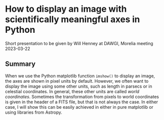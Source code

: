 # How to display an image with scientifically meaningful axes in Python

Short presentation to be given by Will Henney at DAWGI, Morelia meeting 2023-03-22

## Summary
When we use the Python matplotlib function `imshow()` to display an image,
the axes are shown in pixel units by default. 
However, we often want to display the image using some other units,
such as length in parsecs or in celestial coordinates. 
In general, these other units are called _world coordinates_.
Sometimes the transformation from pixels to world coordinates is given in the header of a FITS file,
but that is not always the case. 
In either case, 
I will show this can be easily achieved in either in pure matplotlib 
or using libraries from Astropy. 
